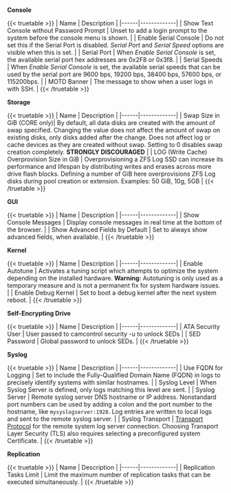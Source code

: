 **Console**

{{< truetable >}}
| Name | Description |
|------|-------------|
| Show Text Console without Password Prompt | Unset to add a login prompt to the system before the console menu is shown. |
| Enable Serial Console | Do not set this if the Serial Port is disabled. *Serial Port* and *Serial Speed* options are visible when this is set. |
| Serial Port | When *Enable Serial Console* is set, the available serial port hex addresses are 0x2F8 or 0x3f8. |
| Serial Speeds | When *Enable Serial Console* is set, the available serial speeds that can be used by the serial port are 9600 bps, 19200 bps, 38400 bps, 57600 bps, or 115200bps. |
| MOTD Banner | The message to show when a user logs in with SSH. |
{{< /truetable >}}

**Storage**

{{< truetable >}}
| Name | Description |
|------|-------------|
| Swap Size in GiB (CORE only)| By default, all data disks are created with the amount of swap specified. Changing the value does not affect the amount of swap on existing disks, only disks added after the change. Does not affect log or cache devices as they are created without swap. Setting to 0 disables swap creation completely. **STRONGLY DISCOURAGED** |
| LOG (Write Cache) Overprovision Size in GiB | Overprovisioning a ZFS Log SSD can increase its performance and lifespan by distributing writes and erases across more drive flash blocks. Defining a number of GiB here overprovisions ZFS Log disks during pool creation or extension. Examples: 50 GiB, 10g, 5GB |
{{< /truetable >}}

**GUI**

{{< truetable >}}
| Name | Description |
|------|-------------|
| Show Console Messages | Display console messages in real time at the bottom of the browser. |
| Show Advanced Fields by Default | Set to always show advanced fields, when available. |
{{< /truetable >}}

**Kernel**

{{< truetable >}}
| Name | Description |
|------|-------------|
| Enable Autotune | Activates a tuning script which attempts to optimize the system depending on the installed hardware. **Warning:** Autotuning is only used as a temporary measure and is not a permanent fix for system hardware issues. |
| Enable Debug Kernel | Set to boot a debug kernel after the next system reboot. |
{{< /truetable >}}

**Self-Encrypting Drive**

{{< truetable >}}
| Name | Description |
|------|-------------|
| ATA Security User | User passed to camcontrol security -u to unlock SEDs |
| SED Password | Global password to unlock SEDs. |
{{< /truetable >}}

**Syslog**

{{< truetable >}}
| Name | Description |
|------|-------------|
| Use FQDN for Logging | Set to include the Fully-Qualified Domain Name (FQDN) in logs to precisely identify systems with similar hostnames. |
| Syslog Level | When Syslog Server is defined, only logs matching this level are sent. |
| Syslog Server | Remote syslog server DNS hostname or IP address. Nonstandard port numbers can be used by adding a colon and the port number to the hostname, like `mysyslogserver:1928`. Log entries are written to local logs and sent to the remote syslog server. |
| Syslog Transport | [Transport Protocol](https://tools.ietf.org/html/rfc8095) for the remote system log server connection. Choosing Transport Layer Security (TLS) also requires selecting a preconfigured system Certificate. |
{{< /truetable >}}

**Replication**

{{< truetable >}}
| Name | Description |
|------|-------------|
| Replication Tasks Limit | Limit the maximum number of replication tasks that can be executed simultaneously. |
{{< /truetable >}}
